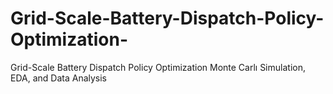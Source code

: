 # Grid-Scale-Battery-Dispatch-Policy-Optimization-
Grid-Scale Battery Dispatch Policy Optimization Monte Carlı Simulation, EDA, and Data Analysis
